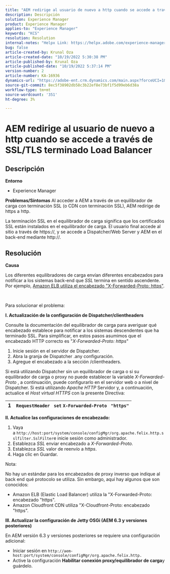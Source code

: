 ```yaml
---
title: "AEM redirige al usuario de nuevo a http cuando se accede a través de SSL/TLS terminado Load Balancer"
description: Descripción
solution: Experience Manager
product: Experience Manager
applies-to: "Experience Manager"
keywords: "KCS"
resolution: Resolution
internal-notes: "Helpx Link: https://helpx.adobe.com/experience-manager/kb/AEM-redirecting-back-to-http-on-accessed-via-SSL-terminated-Load-Balancer.html"
bug: false
article-created-by: Krunal Oza
article-created-date: "10/19/2022 5:30:38 PM"
article-published-by: Krunal Oza
article-published-date: "10/19/2022 5:37:14 PM"
version-number: 2
article-number: KA-16936
dynamics-url: "https://adobe-ent.crm.dynamics.com/main.aspx?forceUCI=1&pagetype=entityrecord&etn=knowledgearticle&id=d23762bb-d34f-ed11-bba2-00224808679b"
source-git-commit: 8ec5f38902db58c3b22ef8e73bf1f5d99eb6d38a
workflow-type: tm+mt
source-wordcount: '351'
ht-degree: 3%

---
```


# AEM redirige al usuario de nuevo a http cuando se accede a través de SSL/TLS terminado Load Balancer

## Descripción

<b>Entorno</b>
- Experience Manager



<b>Problemas/Síntomas</b>
Al acceder a AEM a través de un equilibrador de carga con terminación SSL (o CDN con terminación SSL), AEM redirige de https a http.

La terminación SSL en el equilibrador de carga significa que los certificados SSL están instalados en el equilibrador de carga. El usuario final accede al sitio a través de https://, y se accede a Dispatcher/Web Server y AEM en el back-end mediante http://.




## Resolución


<b>Causa</b>

Los diferentes equilibradores de carga envían diferentes encabezados para notificar a los sistemas back-end que *SSL* termina en sentido ascendente. Por ejemplo, [Amazon ELB utiliza el encabezado &quot;X-Forwarded-Proto: https&quot;](https://docs.aws.amazon.com/elasticloadbalancing/latest/classic/x-forwarded-headers.html#x-forwarded-proto).

&#x200B; &#x200B; &#x200B; &#x200B; &#x200B; &#x200B;

Para solucionar el problema:

<b>I. Actualización de la configuración de Dispatcher/clientheaders</b>

Consulte la documentación del equilibrador de carga para averiguar qué encabezado establece para notificar a los sistemas descendentes que ha terminado SSL. Para simplificar, en estos pasos asumimos que el encabezado HTTP correcto es &quot;*X-Forwarded-Proto: https*&quot;

1. Inicie sesión en el servidor de Dispatcher.
2. Abra la granja de Dispatcher .any configuración.
3. Agregue el encabezado a la sección /clientheaders.


Si está utilizando Dispatcher sin un equilibrador de carga o si su equilibrador de carga o proxy no puede establecer la variable *X-Forwarded-Proto* , a continuación, puede configurarlo en el servidor web o a nivel de Dispatcher. Si está utilizando *Apache HTTP* Servidor y, a continuación, actualice el *Host virtual HTTPS* con la presente Directiva:


| 1 | `RequestHeader ` `set` `X-Forwarded-Proto ` `"https"` |
| --- | --- |


<b>II. Actualice las configuraciones de encabezado:</b>

1. Vaya a `http://host:port/system/console/configMgr/org.apache.felix.http.sslfilter.SslFilter`e inicie sesión como administrador.
2. Establezca *SSL* enviar encabezado a *X-Forwarded-Proto.*
3. Establezca *SSL* valor de reenvío a *https*.
4. Haga clic en Guardar.


Nota:

No hay un estándar para los encabezados de proxy inverso que indique al back end qué protocolo se utiliza. Sin embargo, aquí hay algunos que son conocidos:

- Amazon ELB (Elastic Load Balancer) utiliza la &quot;X-Forwarded-Proto: encabezado &quot;https&quot;.
- Amazon Cloudfront CDN utiliza &quot;X-Cloudfront-Proto: encabezado &quot;https&quot;.


<b>III. Actualizar la configuración de Jetty OSGi (AEM 6.3 y versiones posteriores)</b>

En AEM versión 6.3 y versiones posteriores se requiere una configuración adicional:

- Iniciar sesión en `http://aem-host:port/system/console/configMgr/org.apache.felix.http.`
- Active la configuración <b>Habilitar conexión proxy/equilibrador de carga</b>y guárdelo.

